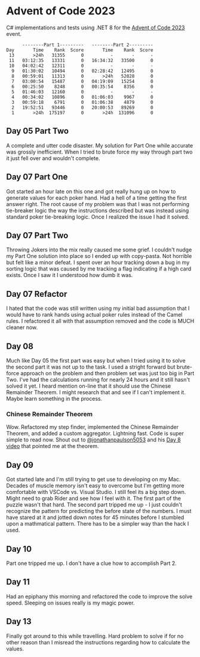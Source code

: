 # Advent of Code 2023

C# implementations and tests using .NET 8 for the [Advent of Code 2023](https://adventofcode.com/2023/) event.

```text
      --------Part 1---------   --------Part 2---------
Day       Time    Rank  Score       Time    Rank  Score
 13       >24h   31355      0          -       -      -
 11   03:12:35   13331      0   16:34:32   33500      0
 10   04:02:42   12311      0          -       -      -
  9   01:30:02   10494      0   02:28:42   12495      0
  8   00:59:01   11313      0       >24h   52028      0
  7   03:00:54   15487      0   04:19:09   15254      0
  6   00:25:50    8248      0   00:35:54    8356      0
  5   01:46:03   12160      0          -       -      -
  4   00:34:02   10896      0   01:06:03    9967      0
  3   00:59:18    6791      0   01:06:38    4879      0
  2   19:52:51   93446      0   20:00:53   89269      0
  1       >24h  175197      0       >24h  131096      0
  ```

## Day 05 Part Two
A complete and utter code disaster.  My solution for Part One while accurate was grossly inefficient.  When I tried to brute force my way through part two it just fell over and wouldn't complete.  

## Day 07 Part One
Got started an hour late on this one and got really hung up on how to generate values for each poker hand.  Had a hell of a time getting the first answer right.  The root cause of my problem was that I was not performing tie-breaker logic the way the instructions described but was instead using standard poker tie-breaking logic.  Once I realized the issue I had it solved.

## Day 07 Part Two
Throwing Jokers into the mix really caused me some grief.  I couldn't nudge my Part One solution into place so I ended up with copy-pasta.  Not horrible but felt like a minor defeat.  I spent over an hour tracking down a bug in my sorting logic that was caused by me tracking a flag indicating if a high card exists.  Once I saw it I understood how dumb it was.

## Day 07 Refactor
I hated that the code was still written using my initial bad assumption that I would have to rank hands using actual poker rules instead of the Camel rules.  I refactored it all with that assumption removed and the code is MUCH cleaner now.

## Day 08
Much like Day 05 the first part was easy but when I tried using it to solve the second part it was not up to the task.  I used a stright forward but brute-force approach on the problem and then problem set was just too big in Part Two.  I've had the calculations running for nearly 24 hours and it still hasn't solved it yet.  I heard mention on-line that it should use the Chinese Remainder Theorem.  I might research that and see if I can't implement it.  Maybe learn something in the process.

### Chinese Remainder Theorem
Wow.  Refactored my step finder, implemented the Chinese Remainder Theorem, and added a custom aggregator.  Lightning fast.  Code is super simple to read now.  Shout out to [@jonathanpaulson5053](https://github.com/jonathanpaulson) and his [Day 8 video](https://www.youtube.com/watch?v=07AMCU8Xyg4) that pointed me at the theorem.

## Day 09
Got started late and I'm still trying to get use to developing on my Mac.  Decades of muscle memory isn't easy to overcome but I'm getting more comfortable with VSCode vs. Visual Studio.  I still feel its a big step down.  Might need to grab Rider and see how I feel with it.  The first part of the puzzle wasn't that hard.  The second part tripped me up - I just couldn't recognize the pattern for predicting the before state of the numbers.  I must have stared at it and jotted down notes for 45 minutes before I stumbled upon a mathmatical pattern.  There has to be a simpler way than the hack I used.

## Day 10
Part one tripped me up.  I don't have a clue how to accomplish Part 2.

## Day 11 
Had an epiphany this morning and refactored the code to improve the solve speed.  Sleeping on issues really is my magic power.

## Day 13
Finally got around to this while travelling.  Hard problem to solve if for no other reason than I misread the instructions regarding how to calculate the values.